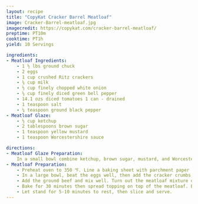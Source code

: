 ```yaml
---
layout: recipe
title: "CopyKat Cracker Barrel Meatloaf"
image: Cracker-Barrel-meatloaf.jpg
imagecredit: https://copykat.com/cracker-barrel-meatloaf/
preptime: PT10m
cooktime: PT1h
yield: 10 Servings

ingredients:
- Meatloaf Ingredients:
    - 1 ½ lbs ground chuck
    - 2 eggs
    - 1 cup crushed Ritz crackers
    - ¼ cup milk
    - ½ cup finely chopped white onion
    - ¼ cup finely diced green bell pepper
    - 14.1 ozs diced tomatoes 1 can - drained
    - 1 teaspoon salt
    - ¼ teaspoon ground black pepper
- Meatloaf Glaze:
    - ½ cup ketchup
    - 2 tablespoons brown sugar
    - 1 teaspoon yellow mustard
    - 1 teaspoon Worcestershire sauce

directions:
- Meatloaf Glaze Preparation:
    In a small bowl combine ketchup, brown sugar, mustard, and Worcestershire sauce.
- Meatloaf Preparation:
    - Preheat oven to 350 ℉. Line a baking sheet with parchment paper or aluminum foil for easy removal if desired.
    - In a large bowl, beat the eggs well, then add the cracker crumbs, onion, green pepper, milk, salt, drained diced tomatoes, and pepper.  Mix well.
    - Add the ground beef and mix well. Turn out the meatloaf mixture onto the prepared pan; shape into a loaf.
    - Bake for 30 minutes then spread topping on top of the meatloaf. Bake for an additional 30 minutes or until the center is 160 ℉.
    - Let stand for 5-10 minutes to rest, then slice and serve.
---
```

